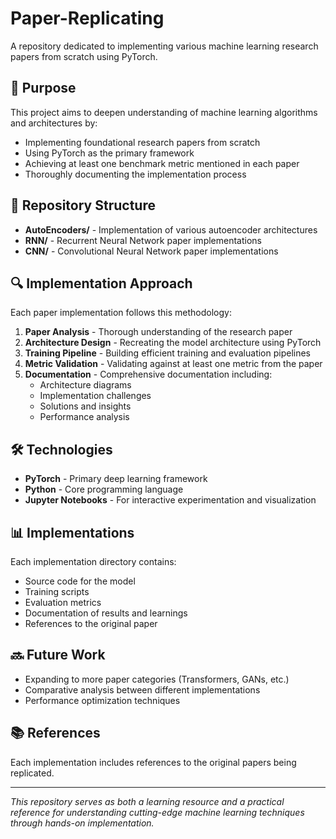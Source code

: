 # Paper-Replicating

A repository dedicated to implementing various machine learning research papers from scratch using PyTorch.

## 🎯 Purpose

This project aims to deepen understanding of machine learning algorithms and architectures by:

- Implementing foundational research papers from scratch
- Using PyTorch as the primary framework
- Achieving at least one benchmark metric mentioned in each paper
- Thoroughly documenting the implementation process

## 📁 Repository Structure

- **AutoEncoders/** - Implementation of various autoencoder architectures
- **RNN/** - Recurrent Neural Network paper implementations
- **CNN/** - Convolutional Neural Network paper implementations

## 🔍 Implementation Approach

Each paper implementation follows this methodology:

1. **Paper Analysis** - Thorough understanding of the research paper
2. **Architecture Design** - Recreating the model architecture using PyTorch
3. **Training Pipeline** - Building efficient training and evaluation pipelines
4. **Metric Validation** - Validating against at least one metric from the paper
5. **Documentation** - Comprehensive documentation including:
   - Architecture diagrams
   - Implementation challenges
   - Solutions and insights
   - Performance analysis

## 🛠️ Technologies

- **PyTorch** - Primary deep learning framework
- **Python** - Core programming language
- **Jupyter Notebooks** - For interactive experimentation and visualization

## 📊 Implementations

Each implementation directory contains:

- Source code for the model
- Training scripts
- Evaluation metrics
- Documentation of results and learnings
- References to the original paper

## 🔜 Future Work

- Expanding to more paper categories (Transformers, GANs, etc.)
- Comparative analysis between different implementations
- Performance optimization techniques

## 📚 References

Each implementation includes references to the original papers being replicated.

---

*This repository serves as both a learning resource and a practical reference for understanding cutting-edge machine learning techniques through hands-on implementation.*
